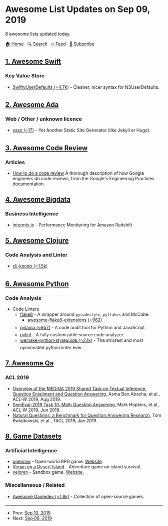 # Awesome List Updates on Sep 09, 2019

8 awesome lists updated today.

[🏠 Home](/README.md) · [🔍 Search](https://www.trackawesomelist.com/search/) · [🔥 Feed](https://www.trackawesomelist.com/rss.xml) · [📮 Subscribe](https://trackawesomelist.us17.list-manage.com/subscribe?u=d2f0117aa829c83a63ec63c2f&id=36a103854c)



## [1. Awesome Swift](/content/matteocrippa/awesome-swift/README.md)

### Key Value Store

*   [SwiftyUserDefaults (⭐4.7k)](https://github.com/sunshinejr/SwiftyUserDefaults) - Cleaner, nicer syntax for NSUserDefaults.

## [2. Awesome Ada](/content/ohenley/awesome-ada/README.md)

### Web / Other / unknown licence

*   [yass (⭐17)](https://github.com/yet-another-static-site-generator/yass) - Yet Another Static Site Generator (like Jekyll or Hugo).

## [3. Awesome Code Review](/content/joho/awesome-code-review/README.md)

### Articles

*   [How to do a code review](https://google.github.io/eng-practices/review/reviewer/) A thorough description of how Google engineers do code reviews, from the Google's Engineering Practices documentation.

## [4. Awesome Bigdata](/content/newTendermint/awesome-bigdata/README.md)

### Business Intelligence

*   [intermix.io](https://intermix.io/) - Performance Monitoring for Amazon Redshift

## [5. Awesome Clojure](/content/razum2um/awesome-clojure/README.md)

### Code Analysis and Linter

*   [clj-kondo (⭐1.5k)](https://github.com/borkdude/clj-kondo)

## [6. Awesome Python](/content/vinta/awesome-python/README.md)

### Code Analysis

*   Code Linters
    *   [flake8](https://pypi.org/project/flake8/) - A wrapper around `pycodestyle`, `pyflakes` and McCabe.
        *   [awesome-flake8-extensions (⭐982)](https://github.com/DmytroLitvinov/awesome-flake8-extensions)
    *   [pylama (⭐957)](https://github.com/klen/pylama) - A code audit tool for Python and JavaScript.
    *   [pylint](https://www.pylint.org/) - A fully customizable source code analyzer.
    *   [wemake-python-styleguide (⭐2.1k)](https://github.com/wemake-services/wemake-python-styleguide) - The strictest and most opinionated python linter ever.

## [7. Awesome Qa](/content/seriousran/awesome-qa/README.md)

### ACL 2019

*   [Overview of the MEDIQA 2019 Shared Task on Textual Inference,
    Question Entailment and Question Answering](https://www.aclweb.org/anthology/W19-5039), Asma Ben Abacha, et al., ACL-W 2019, Aug 2019.
*   [SemEval-2019 Task 10: Math Question Answering](https://www.aclweb.org/anthology/S19-2153), Mark Hopkins, et al., ACL-W 2019, Jun 2019.
*   [Natural Questions: a Benchmark for Question Answering Research](https://ai.google/research/pubs/pub47761), Tom Kwiatkowski, et al., TACL 2019, Jan 2019.

## [8. Game Datasets](/content/leomaurodesenv/game-datasets/README.md)

### Artificial Intelligence

*   [openmw](https://gitlab.com/OpenMW/openmw) - Open-world RPG game. [Website](https://openmw.org/en/).
*   [Vegan on a Desert Island](https://gitlab.com/voadi/voadi) - Adventure game on island survival.
*   [veloren](https://gitlab.com/veloren/veloren) - Sandbox game. [Website](https://veloren.net/).

### Miscellaneous / Related

*   [Awesome Gamedev (⭐1.8k)](https://github.com/Calinou/awesome-gamedev) - Collection of open-source games.

---

- Prev: [Sep 10, 2019](/content/2019/09/10/README.md)
- Next: [Sep 08, 2019](/content/2019/09/08/README.md)
